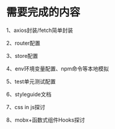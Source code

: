 # 需要完成的内容
1、axios封装/fetch简单封装

2、router配置

3、store配置

4、env环境变量配置、npm命令等本地模拟

5、test单元测试配置

6、styleguide文档

7、css in js探讨

8、mobx+函数式组件Hooks探讨








